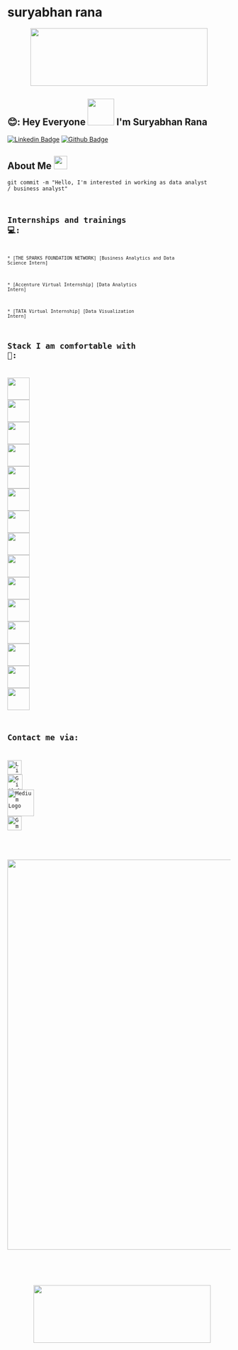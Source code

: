 
# suryabhan rana


<!---
SuryabhanRana/SuryabhanRana is a ✨ special ✨ repository because its `README.md` (this file) appears on your GitHub profile.
You can click the Preview link to take a look at your changes.
--->

<p align="center">
  <img src="https://cliply.co/wp-content/uploads/2021/08/472108440_HELLO_STICKER_400px.gif" height="130" width="400">
</p>
 
## 😊: Hey Everyone <img src="https://cliply.co/wp-content/uploads/2019/06/391906110_WAVING_HAND_400px.gif" width="60px"> I'm Suryabhan Rana 

[![Linkedin Badge](https://img.shields.io/badge/linkedin-%230077B5.svg?&style=for-the-badge&logo=linkedin&logoColor=white)](https://www.linkedin.com/in/ranasurya/)
[![Github Badge](https://img.shields.io/badge/github-%23100000.svg?&style=for-the-badge&logo=github&logoColor=white)](https://github.com/SuryabhanRana)






## About Me <img src="https://github.com/TheDudeThatCode/TheDudeThatCode/blob/master/Assets/Mario_Hello_Big.gif" width="30px">
<code>git commit -m "Hello, I'm interested in working as data analyst / business analyst"

  
  
  

## Internships and trainings 💻: 
<code>* [THE SPARKS FOUNDATION NETWORK] [Business Analytics and Data Science Intern]</code>
  
  
<code>* [Accenture Virtual Internship] [Data Analytics Intern]</code>   


<code>* [TATA  Virtual Internship] [Data Visualization Intern]</code>
  



  
  
  
  
## Stack I am comfortable with 🚀:
<code><img height="50" src="https://www.vectorlogo.zone/logos/python/python-ar21.svg"></code>
<code><img height="50" src="https://github.com/AwesomeLogos/logomono/blob/gh-pages/logos/tableau-software.svg"></code>
<code><img height="50" src="https://www.vectorlogo.zone/logos/r-project/r-project-ar21.svg"></code>
<code><img height="50" src="https://www.vectorlogo.zone/logos/mysql/mysql-horizontal.svg"></code>
<code><img height="50" src="https://www.vectorlogo.zone/logos/github/github-ar21.svg"></code>
<code><img height="50" src="https://www.vectorlogo.zone/logos/jupyter/jupyter-ar21.svg"></code>
<code><img height="50" src="https://www.vectorlogo.zone/logos/numpy/numpy-ar21.svg"></code>
<code><img height="50" src="https://pandas.pydata.org/static/img/pandas.svg"></code>
<code><img height="50" src="https://upload.wikimedia.org/wikipedia/commons/thumb/5/5f/Microsoft_Office_logo_%282019%E2%80%93present%29.svg/768px-Microsoft_Office_logo_%282019%E2%80%93present%29.svg.png?20220617141445"></code>
<code><img height="50" src="https://www.fullstackpython.com/img/logos/matplotlib.png"></code>
<code><img height="50" src="https://www.vectorlogo.zone/logos/w3_html5/w3_html5-ar21.svg"></code>
<code><img height="50" src="https://upload.wikimedia.org/wikipedia/commons/thumb/c/cf/New_Power_BI_Logo.svg/120px-New_Power_BI_Logo.svg.png?20210102182532"></code>
<code><img height="50" src="https://seaborn.pydata.org/_images/logo-wide-lightbg.svg"></code>
<code><img height="50" src="https://seeklogo.com/images/M/microsoft-excel-logo-F8C90B4427-seeklogo.com.png"></code>
<code><img height="50" src="https://plotly.com/all_static/images/icon-dash.png"></code>
  
  
  
  
  
## Contact me via:

 [<img src="https://github.com/TheDudeThatCode/TheDudeThatCode/blob/master/Assets/Linkedin.svg" alt="Linkedin Logo" width="32">](https://www.linkedin.com/in/ranasurya/)  [<img src="https://cdn.svgporn.com/logos/github-icon.svg" alt="Github logo" width="34">](https://github.com/SuryabhanRana)  [<img src="https://cdn.svgporn.com/logos/medium.svg" alt="Medium Logo" width="60">](https://medium.com/@suryabhanrana981)  [<img src="https://github.com/TheDudeThatCode/TheDudeThatCode/blob/master/Assets/Gmail.svg" alt="Gmail logo" height="32">](mailto:suryabhanrana981@gmail.com)

<p align="center">
  <img src="https://media1.giphy.com/media/qgQUggAC3Pfv687qPC/giphy.gif?cid=ecf05e478ad5hxu2rar4hkruia6uq8k8hzv6exvvan27clsd&rid=giphy.gif&ct=g" width="880">
</p> 

 <p align="center">
  <img src="https://cliply.co/wp-content/uploads/2021/08/472108170_THANK_YOU_STICKER_400px.gif" height="130" width="400">
</p>
 
